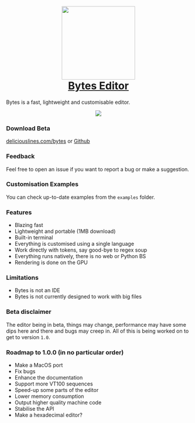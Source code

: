 <h1 align="center">
  <a href="https://deliciouslines.com/bytes" target="_blank">
    <img width=200 height=200 src="https://deliciouslines.com/images/bytes_logo_512.png"/>
    <br/>
    Bytes Editor
  </a>
</h1>

Bytes is a fast, lightweight and customisable editor.

<p align="center">
  <img src="https://deliciouslines.com/images/bytes_screenshot_small.png"/>
</p>

### Download Beta
[deliciouslines.com/bytes](https://deliciouslines.com/bytes)
or
[Github](https://github.com/DeliciousLines/bytes-editor/releases/latest)

### Feedback
Feel free to open an issue if you want to report a bug or make a suggestion.

### Customisation Examples
You can check up-to-date examples from the ``examples`` folder.

### Features
- Blazing fast
- Lightweight and portable (1MB download)
- Built-in terminal
- Everything is customised using a single language
- Work directly with tokens, say good-bye to regex soup
- Everything runs natively, there is no web or Python BS
- Rendering is done on the GPU

### Limitations
- Bytes is not an IDE
- Bytes is not currently designed to work with big files

### Beta disclaimer
The editor being in beta, things may change, performance may have some dips here and there and bugs may creep in. All of this is being worked on to get to version `1.0`.

### Roadmap to 1.0.0 (in no particular order)
- Make a MacOS port
- Fix bugs
- Enhance the documentation
- Support more VT100 sequences
- Speed-up some parts of the editor
- Lower memory consumption
- Output higher quality machine code
- Stabilise the API
- Make a hexadecimal editor?
